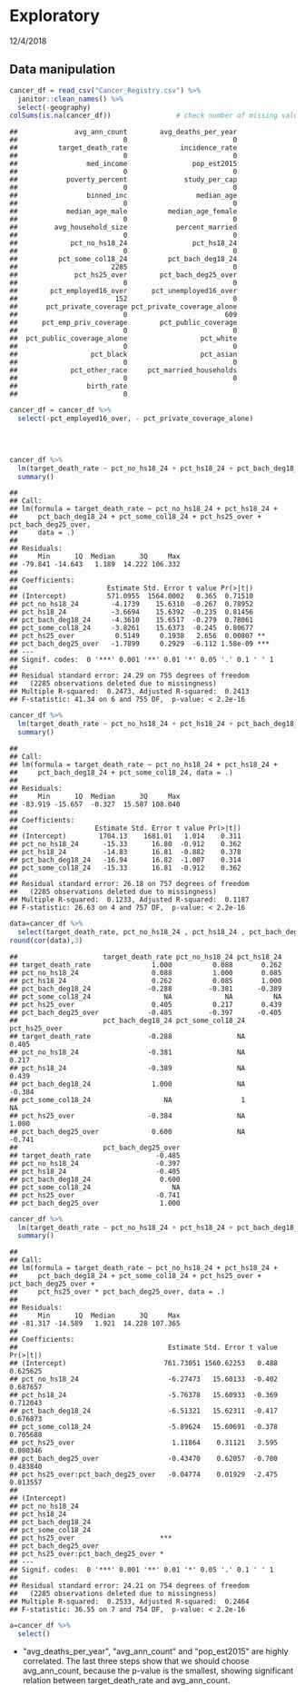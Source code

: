 Exploratory
================
12/4/2018

Data manipulation
-----------------

``` r
cancer_df = read_csv("Cancer_Registry.csv") %>% 
  janitor::clean_names() %>%
  select(-geography)
colSums(is.na(cancer_df))                # check number of missing values #
```

    ##              avg_ann_count        avg_deaths_per_year 
    ##                          0                          0 
    ##          target_death_rate             incidence_rate 
    ##                          0                          0 
    ##                 med_income                pop_est2015 
    ##                          0                          0 
    ##            poverty_percent              study_per_cap 
    ##                          0                          0 
    ##                 binned_inc                 median_age 
    ##                          0                          0 
    ##            median_age_male          median_age_female 
    ##                          0                          0 
    ##         avg_household_size            percent_married 
    ##                          0                          0 
    ##             pct_no_hs18_24                pct_hs18_24 
    ##                          0                          0 
    ##          pct_some_col18_24          pct_bach_deg18_24 
    ##                       2285                          0 
    ##              pct_hs25_over        pct_bach_deg25_over 
    ##                          0                          0 
    ##        pct_employed16_over      pct_unemployed16_over 
    ##                        152                          0 
    ##       pct_private_coverage pct_private_coverage_alone 
    ##                          0                        609 
    ##      pct_emp_priv_coverage        pct_public_coverage 
    ##                          0                          0 
    ##  pct_public_coverage_alone                  pct_white 
    ##                          0                          0 
    ##                  pct_black                  pct_asian 
    ##                          0                          0 
    ##             pct_other_race     pct_married_households 
    ##                          0                          0 
    ##                 birth_rate 
    ##                          0

``` r
cancer_df = cancer_df %>%
  select(-pct_employed16_over, - pct_private_coverage_alone)

  
                            

cancer_df %>%
  lm(target_death_rate ~ pct_no_hs18_24 + pct_hs18_24 + pct_bach_deg18_24 + pct_some_col18_24 + pct_hs25_over + pct_bach_deg25_over, data=.) %>%
  summary()
```

    ## 
    ## Call:
    ## lm(formula = target_death_rate ~ pct_no_hs18_24 + pct_hs18_24 + 
    ##     pct_bach_deg18_24 + pct_some_col18_24 + pct_hs25_over + pct_bach_deg25_over, 
    ##     data = .)
    ## 
    ## Residuals:
    ##     Min      1Q  Median      3Q     Max 
    ## -79.841 -14.643   1.189  14.222 106.332 
    ## 
    ## Coefficients:
    ##                      Estimate Std. Error t value Pr(>|t|)    
    ## (Intercept)          571.0955  1564.0002   0.365  0.71510    
    ## pct_no_hs18_24        -4.1739    15.6310  -0.267  0.78952    
    ## pct_hs18_24           -3.6694    15.6392  -0.235  0.81456    
    ## pct_bach_deg18_24     -4.3610    15.6517  -0.279  0.78061    
    ## pct_some_col18_24     -3.8261    15.6373  -0.245  0.80677    
    ## pct_hs25_over          0.5149     0.1938   2.656  0.00807 ** 
    ## pct_bach_deg25_over   -1.7899     0.2929  -6.112 1.58e-09 ***
    ## ---
    ## Signif. codes:  0 '***' 0.001 '**' 0.01 '*' 0.05 '.' 0.1 ' ' 1
    ## 
    ## Residual standard error: 24.29 on 755 degrees of freedom
    ##   (2285 observations deleted due to missingness)
    ## Multiple R-squared:  0.2473, Adjusted R-squared:  0.2413 
    ## F-statistic: 41.34 on 6 and 755 DF,  p-value: < 2.2e-16

``` r
cancer_df %>%
  lm(target_death_rate ~ pct_no_hs18_24 + pct_hs18_24 + pct_bach_deg18_24 + pct_some_col18_24 , data=.) %>%
  summary()
```

    ## 
    ## Call:
    ## lm(formula = target_death_rate ~ pct_no_hs18_24 + pct_hs18_24 + 
    ##     pct_bach_deg18_24 + pct_some_col18_24, data = .)
    ## 
    ## Residuals:
    ##     Min      1Q  Median      3Q     Max 
    ## -83.919 -15.657  -0.327  15.587 108.040 
    ## 
    ## Coefficients:
    ##                   Estimate Std. Error t value Pr(>|t|)
    ## (Intercept)        1704.13    1681.01   1.014    0.311
    ## pct_no_hs18_24      -15.33      16.80  -0.912    0.362
    ## pct_hs18_24         -14.83      16.81  -0.882    0.378
    ## pct_bach_deg18_24   -16.94      16.82  -1.007    0.314
    ## pct_some_col18_24   -15.33      16.81  -0.912    0.362
    ## 
    ## Residual standard error: 26.18 on 757 degrees of freedom
    ##   (2285 observations deleted due to missingness)
    ## Multiple R-squared:  0.1233, Adjusted R-squared:  0.1187 
    ## F-statistic: 26.63 on 4 and 757 DF,  p-value: < 2.2e-16

``` r
data=cancer_df %>%
  select(target_death_rate, pct_no_hs18_24 , pct_hs18_24 , pct_bach_deg18_24 , pct_some_col18_24 , pct_hs25_over , pct_bach_deg25_over)
round(cor(data),3)
```

    ##                     target_death_rate pct_no_hs18_24 pct_hs18_24
    ## target_death_rate               1.000          0.088       0.262
    ## pct_no_hs18_24                  0.088          1.000       0.085
    ## pct_hs18_24                     0.262          0.085       1.000
    ## pct_bach_deg18_24              -0.288         -0.381      -0.389
    ## pct_some_col18_24                  NA             NA          NA
    ## pct_hs25_over                   0.405          0.217       0.439
    ## pct_bach_deg25_over            -0.485         -0.397      -0.405
    ##                     pct_bach_deg18_24 pct_some_col18_24 pct_hs25_over
    ## target_death_rate              -0.288                NA         0.405
    ## pct_no_hs18_24                 -0.381                NA         0.217
    ## pct_hs18_24                    -0.389                NA         0.439
    ## pct_bach_deg18_24               1.000                NA        -0.384
    ## pct_some_col18_24                  NA                 1            NA
    ## pct_hs25_over                  -0.384                NA         1.000
    ## pct_bach_deg25_over             0.600                NA        -0.741
    ##                     pct_bach_deg25_over
    ## target_death_rate                -0.485
    ## pct_no_hs18_24                   -0.397
    ## pct_hs18_24                      -0.405
    ## pct_bach_deg18_24                 0.600
    ## pct_some_col18_24                    NA
    ## pct_hs25_over                    -0.741
    ## pct_bach_deg25_over               1.000

``` r
cancer_df %>%
  lm(target_death_rate ~ pct_no_hs18_24 + pct_hs18_24 + pct_bach_deg18_24 + pct_some_col18_24 +pct_hs25_over + pct_bach_deg25_over+ pct_hs25_over * pct_bach_deg25_over, data=.) %>%
  summary()
```

    ## 
    ## Call:
    ## lm(formula = target_death_rate ~ pct_no_hs18_24 + pct_hs18_24 + 
    ##     pct_bach_deg18_24 + pct_some_col18_24 + pct_hs25_over + pct_bach_deg25_over + 
    ##     pct_hs25_over * pct_bach_deg25_over, data = .)
    ## 
    ## Residuals:
    ##     Min      1Q  Median      3Q     Max 
    ## -81.317 -14.589   1.921  14.228 107.365 
    ## 
    ## Coefficients:
    ##                                     Estimate Std. Error t value Pr(>|t|)
    ## (Intercept)                        761.73051 1560.62253   0.488 0.625625
    ## pct_no_hs18_24                      -6.27473   15.60133  -0.402 0.687657
    ## pct_hs18_24                         -5.76378   15.60933  -0.369 0.712043
    ## pct_bach_deg18_24                   -6.51321   15.62311  -0.417 0.676873
    ## pct_some_col18_24                   -5.89624   15.60691  -0.378 0.705688
    ## pct_hs25_over                        1.11864    0.31121   3.595 0.000346
    ## pct_bach_deg25_over                 -0.43470    0.62057  -0.700 0.483840
    ## pct_hs25_over:pct_bach_deg25_over   -0.04774    0.01929  -2.475 0.013557
    ##                                      
    ## (Intercept)                          
    ## pct_no_hs18_24                       
    ## pct_hs18_24                          
    ## pct_bach_deg18_24                    
    ## pct_some_col18_24                    
    ## pct_hs25_over                     ***
    ## pct_bach_deg25_over                  
    ## pct_hs25_over:pct_bach_deg25_over *  
    ## ---
    ## Signif. codes:  0 '***' 0.001 '**' 0.01 '*' 0.05 '.' 0.1 ' ' 1
    ## 
    ## Residual standard error: 24.21 on 754 degrees of freedom
    ##   (2285 observations deleted due to missingness)
    ## Multiple R-squared:  0.2533, Adjusted R-squared:  0.2464 
    ## F-statistic: 36.55 on 7 and 754 DF,  p-value: < 2.2e-16

``` r
a=cancer_df %>%
  select()
```

-   "avg\_deaths\_per\_year", "avg\_ann\_count" and "pop\_est2015" are highly correlated. The last three steps show that we should choose avg\_ann\_count, because the p-value is the smallest, showing significant relation between target\_death\_rate and avg\_ann\_count.
